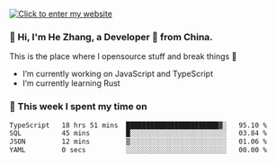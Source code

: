 [![Click to enter my website](https://github.com/zh30/zh30/assets/7930156/296bb9cd-4f46-46cd-bafa-863948241503)](https://zhanghe.dev) 

### 👋 Hi, I'm He Zhang, a Developer 🚀 from China.

This is the place where I opensource stuff and break things :rofl:

- I’m currently working on JavaScript and TypeScript
- I’m currently learning Rust

### 💪 This week I spent my time on

<!--START_SECTION:waka-->

```txt
TypeScript   18 hrs 51 mins  ███████████████████████▓░   95.10 %
SQL          45 mins         █░░░░░░░░░░░░░░░░░░░░░░░░   03.84 %
JSON         12 mins         ▒░░░░░░░░░░░░░░░░░░░░░░░░   01.06 %
YAML         0 secs          ░░░░░░░░░░░░░░░░░░░░░░░░░   00.00 %
```

<!--END_SECTION:waka-->
